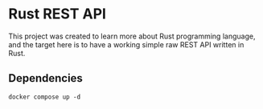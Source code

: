# Rust REST API

This project was created to learn more about Rust programming language, and the target here is to have a working simple raw REST API written in Rust.

## Dependencies

```
docker compose up -d
```
